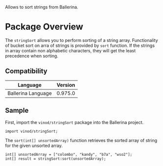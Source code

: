 Allows to sort strings from Ballerina.

# Package Overview

The `stringSort` allows you to perform sorting of a string array. Functionality of bucket sort on arra of strings is provided by `sort` function. If the strings in array contain non alphabetic characters, they will get the least precedence when sorting.

## Compatibility

|      Language                           |       Version                  |
|  :---------------------------:  |  :---------------------------: |
|  Ballerina Language             |   0.975.0                      |

## Sample

First, import the `vinod/stringSort` package into the Ballerina project.

```ballerina
import vinod/stringSort;
```

The `sort(int[] unsortedArray)` function retrieves the sorted array of string for the given unsorted array.
```ballerina
int[] unsortedArray = ["colombo", "kandy", "b7a", "wso2"];
int[] result = stringSort:sort(unsortedArray);
```

